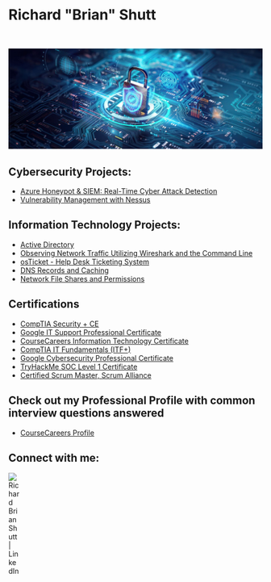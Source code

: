 <h1>Richard "Brian" Shutt </h1> <br/>


![](https://github.com/rbrianshutt/rbrianshutt/blob/main/cybersecurity-grid.jpg)

<h2>Cybersecurity Projects:</h2>

- [Azure Honeypot & SIEM: Real-Time Cyber Attack Detection](https://github.com/rbrianshutt/azure_honeypot_live_cyber_attack) 
- [Vulnerability Management with Nessus](https://github.com/rbrianshutt/nessus)

<h2>Information Technology Projects:</h2>

- [Active Directory](https://github.com/rbrianshutt/active_directory/blob/main/README.md) 
- [Observing Network Traffic Utilizing Wireshark and the Command Line](https://github.com/rbrianshutt/network_activities_azure_vm/blob/main/README.md)
- [osTicket - Help Desk Ticketing System](https://github.com/rbrianshutt/osticket/blob/main/README.md)
- [DNS Records and Caching](https://github.com/rbrianshutt/dns/blob/main/README.md)
- [Network File Shares and Permissions](https://github.com/rbrianshutt/network_file_shares_and_permissions/blob/main/README.md)

<h2>Certifications</h2>

- [CompTIA Security + CE](https://github.com/rbrianshutt/rbrianshutt/blob/main/CompTIA%20Security%2B%20ce%20certificate.pdf)
- [Google IT Support Professional Certificate](https://github.com/rbrianshutt/rbrianshutt/blob/main/Google%20IT%20Support%20Professional%20Certificate.pdf)
- [CourseCareers Information Technology Certificate](https://github.com/rbrianshutt/rbrianshutt/blob/main/CourseCareersCertificate%20.jpeg)
- [CompTIA IT Fundamentals (ITF+)](https://github.com/rbrianshutt/rbrianshutt/blob/main/CompTIA%20IT%20Fundamentals%20(ITF%2B)%20Certification%20certificate.pdf)
- [Google Cybersecurity Professional Certificate](https://github.com/rbrianshutt/rbrianshutt/blob/main/GoogleCybersecurityCertificate_Badge20241012-7-ff24xl.pdf)
- [TryHackMe SOC Level 1 Certificate](https://github.com/rbrianshutt/rbrianshutt/blob/main/THM%20SOC%20Level%201.pdf)
- [Certified Scrum Master, Scrum Alliance](https://github.com/rbrianshutt/rbrianshutt/blob/main/Richard%20Brian%20Shutt-ScrumAlliance_CSM_Certificate.pdf)

<h2>Check out my Professional Profile with common interview questions answered</h2>

- [CourseCareers Profile](https://profile.coursecareers.com/it/richard.shutt)

<h2>Connect with me:</h2>

[<img align="left" alt="Richard Brian Shutt | LinkedIn" width="22px" src="https://cdn.jsdelivr.net/npm/simple-icons@v3/icons/linkedin.svg" />][linkedin]



[linkedin]: https://www.linkedin.com/in/richard-brian-shutt-28bb16177/


